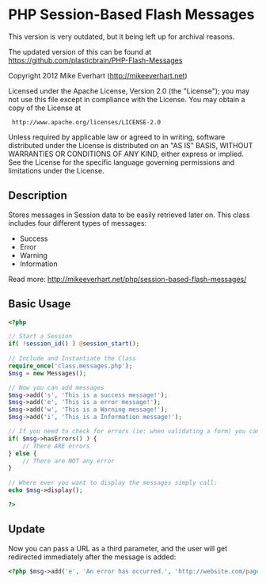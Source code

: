 PHP Session-Based Flash Messages
================================


This version is very outdated, but it being left up for archival reasons.

The updated version of this can be found at https://github.com/plasticbrain/PHP-Flash-Messages


Copyright 2012 Mike Everhart (http://mikeeverhart.net)

   Licensed under the Apache License, Version 2.0 (the "License");
   you may not use this file except in compliance with the License.
   You may obtain a copy of the License at

     http://www.apache.org/licenses/LICENSE-2.0

   Unless required by applicable law or agreed to in writing, software
   distributed under the License is distributed on an "AS IS" BASIS,
   WITHOUT WARRANTIES OR CONDITIONS OF ANY KIND, either express or implied.
   See the License for the specific language governing permissions and
   limitations under the License.


Description
-----------

Stores messages in Session data to be easily retrieved later on. This class includes four different types of messages:
* Success
* Error
* Warning
* Information

Read more: http://mikeeverhart.net/php/session-based-flash-messages/

Basic Usage
-----------

````php
<?php

// Start a Session
if( !session_id() ) @session_start();
	
// Include and Instantiate the Class
require_once('class.messages.php');
$msg = new Messages();

// Now you can add messages
$msg->add('s', 'This is a success message!');
$msg->add('e', 'This is a error message!');
$msg->add('w', 'This is a Warning message!');
$msg->add('i', 'This is a Information message!');

// If you need to check for errors (ie: when validating a form) you can:
if( $msg->hasErrors() ) {
	// There ARE errors
} else {
    // There are NOT any error
}
	
// Where ever you want to display the messages simply call:
echo $msg->display();

?>
````

Update
------

Now you can pass a URL as a third parameter, and the user will get redirected immediately after the message is added:
````php
<?php $msg->add('e', 'An error has occurred.', 'http://website.com/page.php'); ?>
````
 
